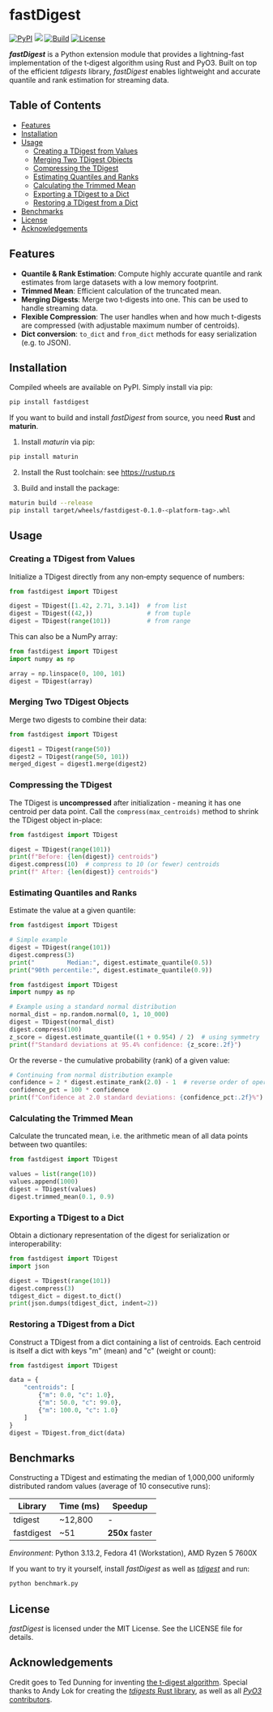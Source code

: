 # fastDigest

[![PyPI](https://img.shields.io/pypi/v/fastdigest.svg)](https://pypi.org/project/fastdigest)
[![](https://img.shields.io/badge/python-3.8+-blue.svg)](https://www.python.org/downloads/)
[![Build](https://github.com/moritzmucha/fastdigest/actions/workflows/build.yml/badge.svg?branch=main)](https://github.com/moritzmucha/fastdigest/actions)
[![License](https://img.shields.io/badge/License-MIT-yellow.svg)](./LICENSE)

***fastDigest*** is a Python extension module that provides a lightning-fast implementation of the t‑digest algorithm using Rust and PyO3. Built on top of the efficient *tdigests* library, *fastDigest* enables lightweight and accurate quantile and rank estimation for streaming data.

## Table of Contents

- [Features](#features)
- [Installation](#installation)
- [Usage](#usage)
  - [Creating a TDigest from Values](#creating-a-tdigest-from-values)
  - [Merging Two TDigest Objects](#merging-two-tdigest-objects)
  - [Compressing the TDigest](#compressing-the-tdigest)
  - [Estimating Quantiles and Ranks](#estimating-quantiles-and-ranks)
  - [Calculating the Trimmed Mean](#calculating-the-trimmed-mean)
  - [Exporting a TDigest to a Dict](#exporting-a-tdigest-to-a-dict)
  - [Restoring a TDigest from a Dict](#restoring-a-tdigest-from-a-dict)
- [Benchmarks](#benchmarks)
- [License](#license)
- [Acknowledgements](#acknowledgements)

## Features

- **Quantile & Rank Estimation**: Compute highly accurate quantile and rank estimates from large datasets with a low memory footprint.
- **Trimmed Mean**: Efficient calculation of the truncated mean.
- **Merging Digests**: Merge two t‑digests into one. This can be used to handle streaming data.
- **Flexible Compression**: The user handles when and how much t-digests are compressed (with adjustable maximum number of centroids).
- **Dict conversion**: `to_dict` and `from_dict` methods for easy serialization (e.g. to JSON).

## Installation

Compiled wheels are available on PyPI. Simply install via pip:

```bash
pip install fastdigest
```

If you want to build and install *fastDigest* from source, you need **Rust** and **maturin**.

1. Install *maturin* via pip:

```bash
pip install maturin
```

2. Install the Rust toolchain: see https://rustup.rs

3. Build and install the package:

```bash
maturin build --release
pip install target/wheels/fastdigest-0.1.0-<platform-tag>.whl
```

## Usage

### Creating a TDigest from Values

Initialize a TDigest directly from any non‑empty sequence of numbers:

```python
from fastdigest import TDigest

digest = TDigest([1.42, 2.71, 3.14])  # from list
digest = TDigest((42,))               # from tuple
digest = TDigest(range(101))          # from range
```

This can also be a NumPy array:

```python
from fastdigest import TDigest
import numpy as np

array = np.linspace(0, 100, 101)
digest = TDigest(array)
```

### Merging Two TDigest Objects

Merge two digests to combine their data:

```python
from fastdigest import TDigest

digest1 = TDigest(range(50))
digest2 = TDigest(range(50, 101))
merged_digest = digest1.merge(digest2)
```

### Compressing the TDigest

The TDigest is **uncompressed** after initialization - meaning it has one centroid per data point. Call the `compress(max_centroids)` method to shrink the TDigest object in-place:

```python
from fastdigest import TDigest

digest = TDigest(range(101))
print(f"Before: {len(digest)} centroids")
digest.compress(10)  # compress to 10 (or fewer) centroids
print(f" After: {len(digest)} centroids")
```

### Estimating Quantiles and Ranks

Estimate the value at a given quantile:

```python
from fastdigest import TDigest

# Simple example
digest = TDigest(range(101))
digest.compress(3)
print("         Median:", digest.estimate_quantile(0.5))
print("90th percentile:", digest.estimate_quantile(0.9))
```

```python
from fastdigest import TDigest
import numpy as np

# Example using a standard normal distribution
normal_dist = np.random.normal(0, 1, 10_000)
digest = TDigest(normal_dist)
digest.compress(100)
z_score = digest.estimate_quantile((1 + 0.954) / 2)  # using symmetry
print(f"Standard deviations at 95.4% confidence: {z_score:.2f}")
```

Or the reverse - the cumulative probability (rank) of a given value:

```python
# Continuing from normal distribution example
confidence = 2 * digest.estimate_rank(2.0) - 1  # reverse order of operations
confidence_pct = 100 * confidence
print(f"Confidence at 2.0 standard deviations: {confidence_pct:.2f}%")
```

### Calculating the Trimmed Mean

Calculate the truncated mean, i.e. the arithmetic mean of all data points between two quantiles:

```python
from fastdigest import TDigest

values = list(range(10))
values.append(1000)
digest = TDigest(values)
digest.trimmed_mean(0.1, 0.9)
```

### Exporting a TDigest to a Dict

Obtain a dictionary representation of the digest for serialization or interoperability:

```python
from fastdigest import TDigest
import json

digest = TDigest(range(101))
digest.compress(3)
tdigest_dict = digest.to_dict()
print(json.dumps(tdigest_dict, indent=2))
```

### Restoring a TDigest from a Dict

Construct a TDigest from a dict containing a list of centroids. Each centroid is itself a dict with keys "m" (mean) and "c" (weight or count):

```python
from fastdigest import TDigest

data = {
    "centroids": [
        {"m": 0.0, "c": 1.0},
        {"m": 50.0, "c": 99.0},
        {"m": 100.0, "c": 1.0}
    ]
}
digest = TDigest.from_dict(data)
```

## Benchmarks

Constructing a TDigest and estimating the median of 1,000,000 uniformly distributed random values (average of 10 consecutive runs):

| Library            | Time (ms) | Speedup         |
|--------------------|-----------|-----------------|
| tdigest            | ~12,800   | -               |
| fastdigest         | ~51       | **250x** faster |

*Environment*: Python 3.13.2, Fedora 41 (Workstation), AMD Ryzen 5 7600X

If you want to try it yourself, install *fastDigest* as well as [*tdigest*](https://pypi.org/project/tdigest/) and run:

```bash
python benchmark.py
```

## License

*fastDigest* is licensed under the MIT License. See the LICENSE file for details.

## Acknowledgements

Credit goes to Ted Dunning for inventing [the t-digest algorithm](https://github.com/tdunning/t-digest). Special thanks to Andy Lok for creating the [*tdigests* Rust library](https://github.com/andylokandy/tdigests), as well as all [*PyO3* contributors](https://github.com/pyo3).
